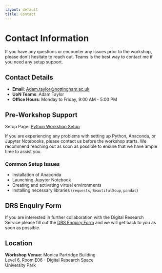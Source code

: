 ```yaml
---
layout: default
title: Contact
---
```


# Contact Information

If you have any questions or encounter any issues prior to the workshop, please don't hesitate to reach out. Teams is the best way to contact me if you need any setup support.

## Contact Details

- **Email**: [Adam.taylor@nottingham.ac.uk](mailto:Adam.taylor@nottingham.ac.uk)
- **UoN Teams**: Adam Taylor
- **Office Hours**: Monday to Friday, 9:00 AM - 5:00 PM

## Pre-Workshop Support

Setup Page: [Python Workshop Setup](/setup)

If you are experiencing any problems with setting up Python, Anaconda, or Jupyter Notebooks, please contact us before the workshop starts. We recommend reaching out as soon as possible to ensure that we have ample time to assist you.

### Common Setup Issues

- Installation of Anaconda
- Launching Jupyter Notebook
- Creating and activating virtual environments
- Installing necessary libraries (`requests`, `BeautifulSoup`, `pandas`)

## DRS Enquiry Form

If you are interested in further collaboration with the Digital Research Service please fill out the [DRS Enquiry Form](https://digitalresearch.nottingham.ac.uk/) and we will get back to you as soon as possible.


## Location

**Workshop Venue**:
Monica Partridge Building  
Level 6, Room E06 - Digital Research Space  
University Park

